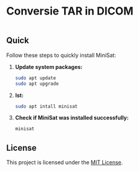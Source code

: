 # Conversie TAR in DICOM


![]()


## Quick 

Follow these steps to quickly install MiniSat:

1. **Update system packages:**
   ```bash
   sudo apt update
   sudo apt upgrade

2.  **Ist:**
    ```bash
    sudo apt intall minisat

3.  **Check if MiniSat was installed successfully:**
    ```bash
    minisat 

## License
This project is licensed under the [MIT License](LICENSE).

